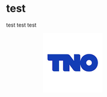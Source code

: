 # test
test
test
test


<p>
<img align="rigth" src="https://github.com/Abdl2000/test/blob/main/TNO%20logo.jpg" alt="image" hspace="100" />

</p>
